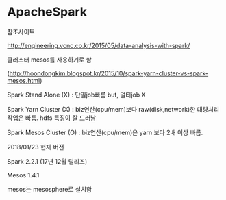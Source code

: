 # ApacheSpark

참조사이트

http://engineering.vcnc.co.kr/2015/05/data-analysis-with-spark/




클러스터 mesos를 사용하기로 함

(http://hoondongkim.blogspot.kr/2015/10/spark-yarn-cluster-vs-spark-mesos.html)

Spark Stand Alone (X) : 단일job빠름 but, 멀티job X

Spark Yarn Cluster (X) : biz연산(cpu/mem)보다 raw(disk,network)한 대량처리 작업은 빠름. hdfs 특징이 잘 드러남

Spark Mesos Cluster (O) : biz연산(cpu/mem)은 yarn 보다 2배 이상 빠름. 


2018/01/23 현재 버전

Spark 2.2.1 (17년 12월 릴리즈)

Mesos 1.4.1

mesos는 mesosphere로 설치함






















